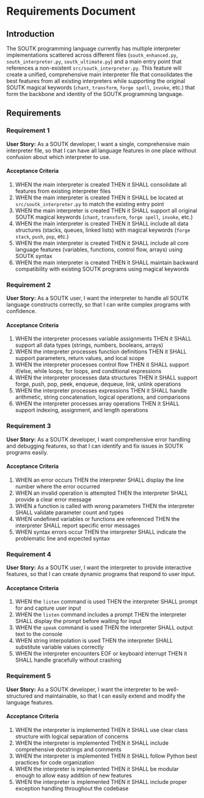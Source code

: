 # Requirements Document

## Introduction

The SOUTK programming language currently has multiple interpreter implementations scattered across different files (`soutk_enhanced.py`, `soutk_interpreter.py`, `soutk_ultimate.py`) and a main entry point that references a non-existent `src/soutk_interpreter.py`. This feature will create a unified, comprehensive main interpreter file that consolidates the best features from all existing interpreters while supporting the original SOUTK magical keywords (`chant`, `transform`, `forge spell`, `invoke`, etc.) that form the backbone and identity of the SOUTK programming language.

## Requirements

### Requirement 1

**User Story:** As a SOUTK developer, I want a single, comprehensive main interpreter file, so that I can have all language features in one place without confusion about which interpreter to use.

#### Acceptance Criteria

1. WHEN the main interpreter is created THEN it SHALL consolidate all features from existing interpreter files
2. WHEN the main interpreter is created THEN it SHALL be located at `src/soutk_interpreter.py` to match the existing entry point
3. WHEN the main interpreter is created THEN it SHALL support all original SOUTK magical keywords (`chant`, `transform`, `forge spell`, `invoke`, etc.)
4. WHEN the main interpreter is created THEN it SHALL include all data structures (stacks, queues, linked lists) with magical keywords (`forge stack`, `push`, `pop`, etc.)
5. WHEN the main interpreter is created THEN it SHALL include all core language features (variables, functions, control flow, arrays) using SOUTK syntax
6. WHEN the main interpreter is created THEN it SHALL maintain backward compatibility with existing SOUTK programs using magical keywords

### Requirement 2

**User Story:** As a SOUTK user, I want the interpreter to handle all SOUTK language constructs correctly, so that I can write complex programs with confidence.

#### Acceptance Criteria

1. WHEN the interpreter processes variable assignments THEN it SHALL support all data types (strings, numbers, booleans, arrays)
2. WHEN the interpreter processes function definitions THEN it SHALL support parameters, return values, and local scope
3. WHEN the interpreter processes control flow THEN it SHALL support if/else, while loops, for loops, and conditional expressions
4. WHEN the interpreter processes data structures THEN it SHALL support forge, push, pop, peek, enqueue, dequeue, link, unlink operations
5. WHEN the interpreter processes expressions THEN it SHALL handle arithmetic, string concatenation, logical operations, and comparisons
6. WHEN the interpreter processes array operations THEN it SHALL support indexing, assignment, and length operations

### Requirement 3

**User Story:** As a SOUTK developer, I want comprehensive error handling and debugging features, so that I can identify and fix issues in SOUTK programs easily.

#### Acceptance Criteria

1. WHEN an error occurs THEN the interpreter SHALL display the line number where the error occurred
2. WHEN an invalid operation is attempted THEN the interpreter SHALL provide a clear error message
3. WHEN a function is called with wrong parameters THEN the interpreter SHALL validate parameter count and types
4. WHEN undefined variables or functions are referenced THEN the interpreter SHALL report specific error messages
5. WHEN syntax errors occur THEN the interpreter SHALL indicate the problematic line and expected syntax

### Requirement 4

**User Story:** As a SOUTK user, I want the interpreter to provide interactive features, so that I can create dynamic programs that respond to user input.

#### Acceptance Criteria

1. WHEN the `listen` command is used THEN the interpreter SHALL prompt for and capture user input
2. WHEN the `listen` command includes a prompt THEN the interpreter SHALL display the prompt before waiting for input
3. WHEN the `speak` command is used THEN the interpreter SHALL output text to the console
4. WHEN string interpolation is used THEN the interpreter SHALL substitute variable values correctly
5. WHEN the interpreter encounters EOF or keyboard interrupt THEN it SHALL handle gracefully without crashing

### Requirement 5

**User Story:** As a SOUTK developer, I want the interpreter to be well-structured and maintainable, so that I can easily extend and modify the language features.

#### Acceptance Criteria

1. WHEN the interpreter is implemented THEN it SHALL use clear class structure with logical separation of concerns
2. WHEN the interpreter is implemented THEN it SHALL include comprehensive docstrings and comments
3. WHEN the interpreter is implemented THEN it SHALL follow Python best practices for code organization
4. WHEN the interpreter is implemented THEN it SHALL be modular enough to allow easy addition of new features
5. WHEN the interpreter is implemented THEN it SHALL include proper exception handling throughout the codebase